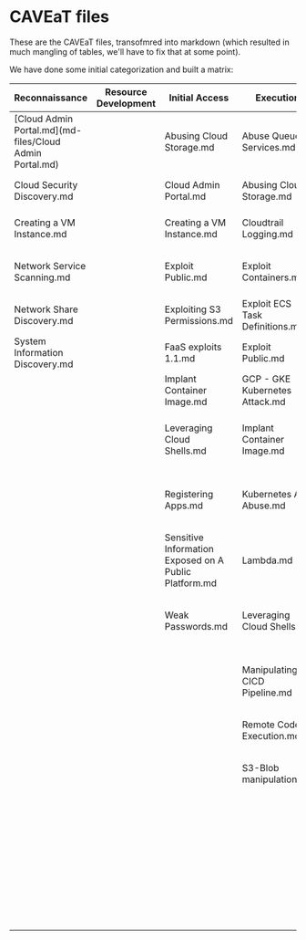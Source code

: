 # CAVEaT files

These are the CAVEaT files, transofmred into markdown (which resulted in much mangling of tables, we'll have to fix that at some point).

We have done some initial categorization and built a matrix:

|Reconnaissance|Resource Development|Initial Access|Execution|Persistence|Privilege Escalation|Defense Evasion|Credential Access|Discovery|Lateral Movement|Collection|Command and Control|Exfiltration|Impact|
|---|---|---|---|---|---|---|---|---|---|---|---|---|---|
|[Cloud Admin Portal.md](md-files/Cloud Admin Portal.md)||Abusing Cloud Storage.md|Abuse Queue Services.md|Account Manipulation.md|Abuse Queue Services.md|Cloud Log Scrubbing.md|Account Manipulation.md|Cloud Admin Portal.md|Abuse Queue Services.md|Cloud Admin Portal.md|Leveraging Cloud Shells.md|Exploit ECS Task Definitions.md|Accessing Databases Data.md|
|Cloud Security Discovery.md||Cloud Admin Portal.md|Abusing Cloud Storage.md|Create Account.md|Exploit ECS Task Definitions.md|Cloudtrail Logging.md|Application Access Token.md|Cloud Security Discovery.md|Credentials in Files 1.1.md|Cloud Instance Metadata API.md|Leveraging SaaS Applications.md|Exploiting S3 Permissions.md|Denial of Data.md|
|Creating a VM Instance.md||Creating a VM Instance.md|Cloudtrail Logging.md|FaaS exploits 1.1.md|Exploit Public.md|Deprecated Cloud APIs.md|Cloud Admin Portal.md|Collection from Cloud Logs.md|GCP - GKE Kubernetes Attack.md|Cloud Security Discovery.md|Port Knocking.md|S3-Blob manipulation.md|GCP - GKE Kubernetes Attack.md|
|Network Service Scanning.md||Exploit Public.md|Exploit Containers.md|Implant Container Image.md|FaaS exploits 1.1.md|Disable or Modify Security Tools.md|Cloud Instance Metadata API.md|Creating a VM Instance.md|virtual network peering.md|Collection from Cloud Logs.md||Transfer Data to Cloud Account.md|Loss of Availability.md|
|Network Share Discovery.md||Exploiting S3 Permissions.md|Exploit ECS Task Definitions.md|Lambda.md|GCP - GKE Kubernetes Attack.md|FaaS exploits 1.1.md|Creating a VM Instance.md|Discovery using Cloud APIs 1.1.md||Credentials in Files 1.1.md||Web Servers.md|Loss of Reputation.md|
|System Information Discovery.md||FaaS exploits 1.1.md|Exploit Public.md|Leveraging Cloud Shells.md|IAM Abuse.md|Implant Container Image.md|Credentials in Files 1.1.md|Exploit Containers.md||Data from Cloud Storage Object.md|||Manipulating CICD Pipeline.md|
|||Implant Container Image.md|GCP - GKE Kubernetes Attack.md|Redundant Access.md|Registering Apps.md|Kubernetes API Abuse.md|Exploit ECS Task Definitions.md|Exploiting S3 Permissions.md||Data from VM.md|||Resource Hijacking.md|
|||Leveraging Cloud Shells.md|Implant Container Image.md|Registering Apps.md|Sensitive Information Exposed on A Public Platform.md|Leveraging Cloud Shells.md|GCP - GKE Kubernetes Attack.md|IAM Abuse.md||Implant Container Image.md||||
|||Registering Apps.md|Kubernetes API Abuse.md|Service Principals.md|Service Principals.md|Manipulate Cloud Config.md|Harvesting Credentials 1.0.md|Network Service Scanning.md||Insertion of Sensitive Information into Log File.md||||
|||Sensitive Information Exposed on A Public Platform.md|Lambda.md|Stealing Valid Credentials.md|Stealing Valid Credentials.md|Manipulating CICD Pipeline.md|IAM Abuse.md|Network Share Discovery.md||Network Service Scanning.md||||
|||Weak Passwords.md|Leveraging Cloud Shells.md|||Redundant Access.md|Sensitive Information Exposed on A Public Platform.md|Permission Groups Discovery.md||Sensitive Information Exposed on A Public Platform.md||||
||||Manipulating CICD Pipeline.md|||Revert Cloud Instance.md|Stealing Valid Credentials.md|Sensitive Information Exposed on A Public Platform.md||Stealing Valid Credentials.md||||
||||Remote Code Execution.md|||Service Principals.md|Unencrypted Traffic.md|System Information Discovery.md||System Information Discovery.md||||
||||S3-Blob manipulation.md|||Tagging Falsely.md|Utilize Breach Replay.md|System Network Connections Discovery.md||System Network Connections Discovery.md||||
|||||||Transfer Data to Cloud Account.md|Weak Passwords.md|virtual network peering.md||Web Servers.md||||
|||||||Unused.md||||||||
|||||||Web Servers.md||||||||
|||||||White Listing.md||||||||
|||||||data backups.md||||||||
